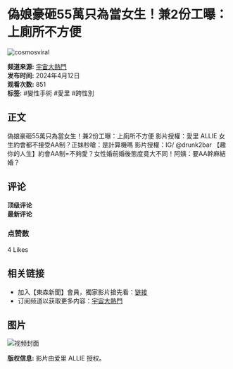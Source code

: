 # 偽娘豪砸55萬只為當女生！兼2份工曝：上廁所不方便

![cosmosviral](https://yt3.ggpht.com/IpwLm-66l2XS5LWQAzlDagsn3oK-6RR8Rk5W9V8lkPz3Xooow4qy8S-7QGDofUnKWsTAJ03z=s48-c-k-c0x00ffffff-no-rj)

**频道来源:** [宇宙大熱門](https://www.youtube.com/channel/UCtqeU23zWevETMdJnCg4BZA)  
**发布时间:** 2024年4月12日  
**观看次数:** 851  
**标签:** #變性手術 #愛里 #跨性別  

## 正文
偽娘豪砸55萬只為當女生！兼2份工曝：上廁所不方便 影片授權：愛里 ALLIE 女生約會都不接受AA制？正妹秒嗆：是計算機嗎 影片授權：IG/ @drunk2bar 【趣你的人生】約會AA制=不夠愛？女性婚前婚後態度竟大不同！阿姨：要AA幹麻結婚？

## 评论
**顶级评论**  
**最新评论**  

### 点赞数
4 Likes

## 相关链接
- 加入【東森新聞】會員，獨家影片搶先看：[链接](https://pse.is/39m9l8)  
- 订阅频道以获取更多内容：[宇宙大熱門](https://www.youtube.com/channel/UCtqeU23zWevETMdJnCg4BZA)  

## 图片
![视频封面](https://i.ytimg.com/vi/lXFgWokPD6Q/hqdefault.jpg?sqp=-oaymwEmCKgBEF5IWvKriqkDGQgBFQAAiEIYAdgBAeIBCggYEAIYBjgBQAE=&rs=AOn4CLC74StfNhiGPJIx8pzk2VQ8BexoDQ)

**版权信息:** 影片由爱里 ALLIE 授权。
<!-- tcd_original_link https://www.youtube.com/watch?v=fNy1PPAyB5Q -->
